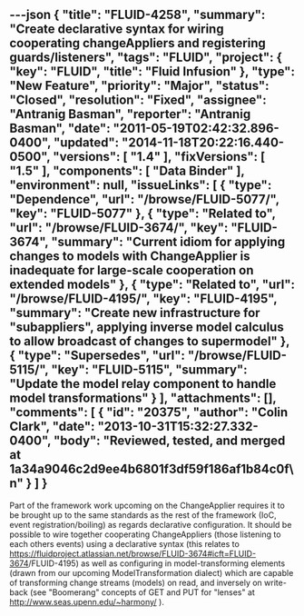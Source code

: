 ---json
{
  "title": "FLUID-4258",
  "summary": "Create declarative syntax for wiring cooperating changeAppliers and registering guards/listeners",
  "tags": "FLUID",
  "project": {
    "key": "FLUID",
    "title": "Fluid Infusion"
  },
  "type": "New Feature",
  "priority": "Major",
  "status": "Closed",
  "resolution": "Fixed",
  "assignee": "Antranig Basman",
  "reporter": "Antranig Basman",
  "date": "2011-05-19T02:42:32.896-0400",
  "updated": "2014-11-18T20:22:16.440-0500",
  "versions": [
    "1.4"
  ],
  "fixVersions": [
    "1.5"
  ],
  "components": [
    "Data Binder"
  ],
  "environment": null,
  "issueLinks": [
    {
      "type": "Dependence",
      "url": "/browse/FLUID-5077/",
      "key": "FLUID-5077"
    },
    {
      "type": "Related to",
      "url": "/browse/FLUID-3674/",
      "key": "FLUID-3674",
      "summary": "Current idiom for applying changes to models with ChangeApplier is inadequate for large-scale cooperation on extended models"
    },
    {
      "type": "Related to",
      "url": "/browse/FLUID-4195/",
      "key": "FLUID-4195",
      "summary": "Create new infrastructure for \"subappliers\", applying inverse model calculus to allow broadcast of changes to supermodel"
    },
    {
      "type": "Supersedes",
      "url": "/browse/FLUID-5115/",
      "key": "FLUID-5115",
      "summary": "Update the model relay component to handle model transformations"
    }
  ],
  "attachments": [],
  "comments": [
    {
      "id": "20375",
      "author": "Colin Clark",
      "date": "2013-10-31T15:32:27.332-0400",
      "body": "Reviewed, tested, and merged at 1a34a9046c2d9ee4b6801f3df59f186af1b84c0f\n"
    }
  ]
}
---
Part of the framework work upcoming on the ChangeApplier requires it to be brought up to the same standards as the rest of the framework (IoC, event registration/boiling) as regards declarative configuration. It should be possible to wire together cooperating ChangeAppliers (those listening to each others events) using a declarative syntax (this relates to <https://fluidproject.atlassian.net/browse/FLUID-3674#icft=FLUID-3674>/FLUID-4195) as well as configuring in model-transforming elements (drawn from our upcoming ModelTransformation dialect) which are capable of transforming change streams (models) on read, and inversely on write-back (see "Boomerang" concepts of GET and PUT for "lenses" at <http://www.seas.upenn.edu/~harmony/> ).&#x20;

        